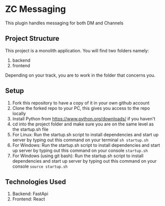 # ZC Messaging

This plugin handles messaging for both DM and Channels

## Project Structure

This project is a monolith application. You will find two folders namely:

1. backend
2. frontend

Depending on your track, you are to work in the folder that concerns you.

## Setup

1. Fork this repository to have a copy of it in your own github account
2. Clone the forked repo to your PC, this gives you access to the repo locally
3. Install Python from <https://www.python.org/downloads/> if you haven't
4. cd into the project folder and make sure you are on the same level as the startup.sh file
5. For Linux: Run the startup.sh script to install dependencies and start up server by typing out this command on your terminal
    ```sh startup.sh```
6. For Windows: Run the startup.sh script to install dependencies and start up server by typing out this command on your console
    ```startup.sh```
7. For Windows (using git bash): Run the startup.sh script to install dependencies and start up server by typing out this command on your console
    ```source startup.sh```

## Technologies Used

1. Backend: FastApi
2. Frontend: React
